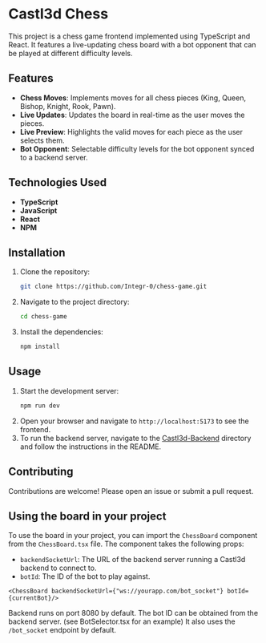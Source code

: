 # Castl3d Chess

This project is a chess game frontend implemented using TypeScript and React. It features a live-updating chess board with a bot opponent that can be played at different difficulty levels.

## Features

- **Chess Moves**: Implements moves for all chess pieces (King, Queen, Bishop, Knight, Rook, Pawn).
- **Live Updates**: Updates the board in real-time as the user moves the pieces.
- **Live Preview**: Highlights the valid moves for each piece as the user selects them.
- **Bot Opponent**: Selectable difficulty levels for the bot opponent synced to a backend server.

## Technologies Used

- **TypeScript**
- **JavaScript**
- **React**
- **NPM**

## Installation

1. Clone the repository:
    ```sh
    git clone https://github.com/Integr-0/chess-game.git
    ```
2. Navigate to the project directory:
    ```sh
    cd chess-game
    ```
3. Install the dependencies:
    ```sh
    npm install
    ```

## Usage

1. Start the development server:
    ```sh
    npm run dev
    ```
2. Open your browser and navigate to `http://localhost:5173` to see the frontend.
3. To run the backend server, navigate to the [Castl3d-Backend](https://github.com/Integr-0/Castl3d-Backend) directory and follow the instructions in the README.

## Contributing

Contributions are welcome! Please open an issue or submit a pull request.

## Using the board in your project

To use the board in your project, you can import the `ChessBoard` component from the `ChessBoard.tsx` file. The component takes the following props:
- `backendSocketUrl`: The URL of the backend server running a Castl3d backend to connect to.
- `botId`: The ID of the bot to play against.

````tsx
<ChessBoard backendSocketUrl={"ws://yourapp.com/bot_socket"} botId={currentBot}/>
````

Backend runs on port 8080 by default. The bot ID can be obtained from the backend server. (see BotSelector.tsx for an example)
It also uses the `/bot_socket` endpoint by default.